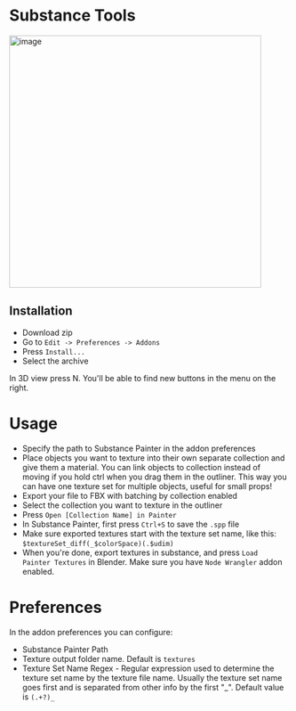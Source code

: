 # Substance Tools

<img width="453" alt="image" src="https://user-images.githubusercontent.com/60579014/203778567-10ea89ff-7c1d-468f-8d12-64f1ddf74138.png">

## Installation

- Download zip
- Go to `Edit -> Preferences -> Addons`
- Press `Install...`
- Select the archive

In 3D view press N. You'll be able to find new buttons in the menu on the right.

# Usage

- Specify the path to Substance Painter in the addon preferences
- Place objects you want to texture into their own separate collection and give them a material. You can link objects to collection instead of moving if you hold ctrl when you drag them in the outliner. This way you can have one texture set for multiple objects, useful for small props!
- Export your file to FBX with batching by collection enabled
- Select the collection you want to texture in the outliner
- Press `Open [Collection Name] in Painter`
- In Substance Painter, first press `Ctrl+S` to save the `.spp` file
- Make sure exported textures start with the texture set name, like this: `$textureSet_diff(_$colorSpace)(.$udim)`
- When you're done, export textures in substance, and press `Load Painter Textures` in Blender. Make sure you have `Node Wrangler` addon enabled.

# Preferences

In the addon preferences you can configure:

- Substance Painter Path
- Texture output folder name. Default is `textures`
- Texture Set Name Regex - Regular expression used to determine the texture set name by the texture file name. Usually the texture set name goes first and is separated from other info by the first "_". Default value is `(.+?)_`
